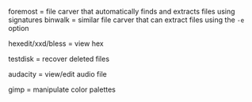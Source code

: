 foremost = file carver that automatically finds and extracts files using signatures
binwalk  = similar file carver that can extract files using the `-e` option

hexedit/xxd/bless = view hex

testdisk = recover deleted files

audacity = view/edit audio file

gimp = manipulate color palettes
